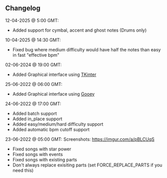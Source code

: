 ## Changelog

12-04-2025 @ 5:00 GMT:
* Added support for cymbal, accent and ghost notes (Drums only)

10-04-2025 @ 14:30 GMT:
* Fixed bug where medium difficulty would have half the notes than easy in fast "effective bpm"

02-06-2024 @ 19:00 GMT:
* Added Graphical interface using [TKinter](https://docs.python.org/3/library/tkinter.html)

25-06-2022 @ 06:00 GMT:
* Added Graphical interface using [Gooey](https://github.com/chriskiehl/Gooey)

24-06-2022 @ 17:00 GMT:
* Added batch support
* Added in_place support
* Added easy/medium/hard difficulty support
* Added automatic bpm cutoff support

23-06-2022 @ 05:00 GMT: Screenshots: https://imgur.com/a/pBLCUqS
* Fixed songs with star power
* Fixed songs with events
* Fixed songs with existing parts
* Don't always replace exisiting parts (set FORCE_REPLACE_PARTS if you need this)
